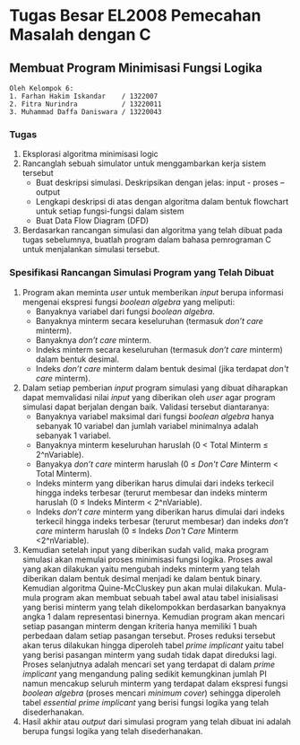 # Tugas Besar EL2008 Pemecahan Masalah dengan C

## Membuat Program Minimisasi Fungsi Logika

```
Oleh Kelompok 6:
1. Farhan Hakim Iskandar    / 1322007
2. Fitra Nurindra           / 13220011
3. Muhammad Daffa Daniswara	/ 13220043
```

### Tugas

1. Eksplorasi algoritma minimisasi logic
2. Rancanglah sebuah simulator untuk menggambarkan kerja sistem tersebut
    - Buat deskripsi simulasi. Deskripsikan dengan jelas: input - proses – output 
    - Lengkapi deskripsi di atas dengan algoritma dalam bentuk flowchart untuk setiap fungsi-fungsi dalam sistem
    - Buat Data Flow Diagram (DFD)
3. Berdasarkan rancangan simulasi dan algoritma yang telah dibuat pada tugas sebelumnya, buatlah program dalam bahasa pemrograman C untuk menjalankan simulasi tersebut.

### Spesifikasi Rancangan Simulasi Program yang Telah Dibuat
1. Program akan meminta _user_ untuk memberikan _input_ berupa informasi mengenai ekspresi fungsi _boolean algebra_ yang meliputi:
   -	Banyaknya variabel dari fungsi _boolean algebra_.
   -	Banyaknya minterm secara keseluruhan (termasuk _don’t care_ minterm).
   -	Banyaknya _don’t care_ minterm.
   -	Indeks minterm secara keseluruhan (termasuk _don’t care_ minterm) dalam bentuk desimal.
   -	Indeks _don’t care_ minterm dalam bentuk desimal (jika terdapat _don't care_ minterm).
2. Dalam setiap pemberian _input_ program simulasi yang dibuat diharapkan dapat memvalidasi nilai _input_ yang diberikan oleh _user_ agar program simulasi dapat berjalan dengan baik. Validasi tersebut diantaranya:
   -  Banyaknya variabel maksimal dari fungsi _boolean algebra_ hanya sebanyak 10 variabel dan jumlah variabel minimalnya adalah sebanyak 1 variabel.
   -  Banyaknya minterm keseluruhan haruslah (0 < Total Minterm ≤ 2^nVariable).
   -  Banyakya _don’t care_ minterm haruslah (0 ≤ _Don't Care_ Minterm < Total Minterm).
   -  Indeks minterm yang diberikan harus dimulai dari indeks terkecil hingga indeks terbesar (terurut membesar dan indeks minterm haruslah (0 ≤ Indeks Minterm < 2^nVariable).
   -  	Indeks _don’t care_ minterm yang diberikan harus dimulai dari indeks terkecil hingga indeks terbesar (terurut membesar) dan indeks _don’t care_ minterm haruslah (0 ≤ Indeks _Don't Care_ Minterm <2^nVariable).
3. Kemudian setelah input yang diberikan sudah valid, maka program simulasi akan memulai proses minimisasi fungsi logika. Proses awal yang akan dilakukan yaitu mengubah indeks minterm yang telah diberikan dalam bentuk desimal menjadi ke dalam bentuk binary. Kemudian algoritma Quine-McCluskey pun akan mulai dilakukan. Mula-mula program akan membuat sebuah tabel awal atau tabel inisialisasi yang berisi minterm yang telah dikelompokkan berdasarkan banyaknya angka 1 dalam representasi binernya. Kemudian program akan mencari setiap pasangan minterm dengan kriteria hanya memiliki 1 buah perbedaan dalam setiap pasangan tersebut. Proses reduksi tersebut akan terus dilakukan hingga diperoleh tabel _prime implicant_ yaitu tabel yang berisi pasangan minterm yang sudah tidak dapat direduksi lagi. Proses selanjutnya adalah mencari set yang terdapat di dalam _prime implicant_ yang mengandung paling sedikit kemungkinan jumlah PI namun mencakup seluruh minterm yang terdapat dalam ekspresi fungsi _boolean algebra_ (proses mencari _minimum cover_) sehingga diperoleh tabel _essential prime implicant_ yang berisi fungsi logika yang telah disederhanakan.
4. Hasil akhir atau _output_ dari simulasi program yang telah dibuat ini adalah berupa fungsi logika yang telah disederhanakan.

